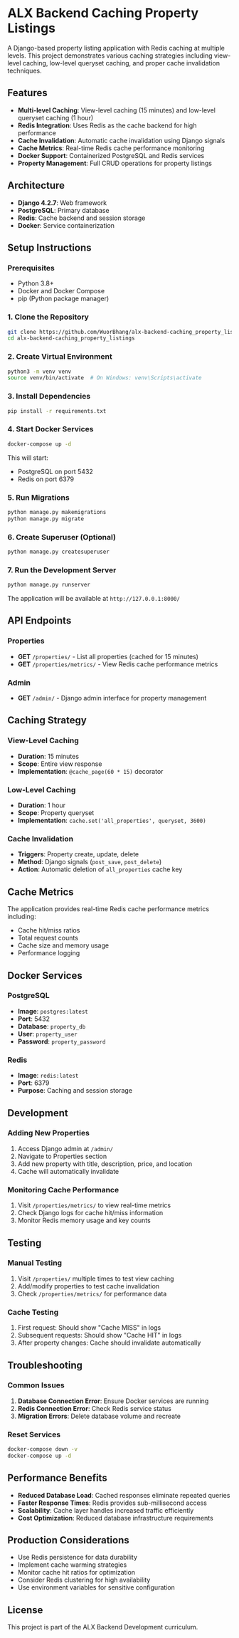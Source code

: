 # ALX Backend Caching Property Listings

A Django-based property listing application with Redis caching at multiple levels. This project demonstrates various caching strategies including view-level caching, low-level queryset caching, and proper cache invalidation techniques.

## Features

- **Multi-level Caching**: View-level caching (15 minutes) and low-level queryset caching (1 hour)
- **Redis Integration**: Uses Redis as the cache backend for high performance
- **Cache Invalidation**: Automatic cache invalidation using Django signals
- **Cache Metrics**: Real-time Redis cache performance monitoring
- **Docker Support**: Containerized PostgreSQL and Redis services
- **Property Management**: Full CRUD operations for property listings

## Architecture

- **Django 4.2.7**: Web framework
- **PostgreSQL**: Primary database
- **Redis**: Cache backend and session storage
- **Docker**: Service containerization

## Setup Instructions

### Prerequisites

- Python 3.8+
- Docker and Docker Compose
- pip (Python package manager)

### 1. Clone the Repository

```bash
git clone https://github.com/WuorBhang/alx-backend-caching_property_listings.git
cd alx-backend-caching_property_listings
```

### 2. Create Virtual Environment

```bash
python3 -m venv venv
source venv/bin/activate  # On Windows: venv\Scripts\activate
```

### 3. Install Dependencies

```bash
pip install -r requirements.txt
```

### 4. Start Docker Services

```bash
docker-compose up -d
```

This will start:
- PostgreSQL on port 5432
- Redis on port 6379

### 5. Run Migrations

```bash
python manage.py makemigrations
python manage.py migrate
```

### 6. Create Superuser (Optional)

```bash
python manage.py createsuperuser
```

### 7. Run the Development Server

```bash
python manage.py runserver
```

The application will be available at `http://127.0.0.1:8000/`

## API Endpoints

### Properties

- **GET** `/properties/` - List all properties (cached for 15 minutes)
- **GET** `/properties/metrics/` - View Redis cache performance metrics

### Admin

- **GET** `/admin/` - Django admin interface for property management

## Caching Strategy

### View-Level Caching
- **Duration**: 15 minutes
- **Scope**: Entire view response
- **Implementation**: `@cache_page(60 * 15)` decorator

### Low-Level Caching
- **Duration**: 1 hour
- **Scope**: Property queryset
- **Implementation**: `cache.set('all_properties', queryset, 3600)`

### Cache Invalidation
- **Triggers**: Property create, update, delete
- **Method**: Django signals (`post_save`, `post_delete`)
- **Action**: Automatic deletion of `all_properties` cache key

## Cache Metrics

The application provides real-time Redis cache performance metrics including:

- Cache hit/miss ratios
- Total request counts
- Cache size and memory usage
- Performance logging

## Docker Services

### PostgreSQL
- **Image**: `postgres:latest`
- **Port**: 5432
- **Database**: `property_db`
- **User**: `property_user`
- **Password**: `property_password`

### Redis
- **Image**: `redis:latest`
- **Port**: 6379
- **Purpose**: Caching and session storage

## Development

### Adding New Properties

1. Access Django admin at `/admin/`
2. Navigate to Properties section
3. Add new property with title, description, price, and location
4. Cache will automatically invalidate

### Monitoring Cache Performance

1. Visit `/properties/metrics/` to view real-time metrics
2. Check Django logs for cache hit/miss information
3. Monitor Redis memory usage and key counts

## Testing

### Manual Testing

1. Visit `/properties/` multiple times to test view caching
2. Add/modify properties to test cache invalidation
3. Check `/properties/metrics/` for performance data

### Cache Testing

1. First request: Should show "Cache MISS" in logs
2. Subsequent requests: Should show "Cache HIT" in logs
3. After property changes: Cache should invalidate automatically

## Troubleshooting

### Common Issues

1. **Database Connection Error**: Ensure Docker services are running
2. **Redis Connection Error**: Check Redis service status
3. **Migration Errors**: Delete database volume and recreate

### Reset Services

```bash
docker-compose down -v
docker-compose up -d
```

## Performance Benefits

- **Reduced Database Load**: Cached responses eliminate repeated queries
- **Faster Response Times**: Redis provides sub-millisecond access
- **Scalability**: Cache layer handles increased traffic efficiently
- **Cost Optimization**: Reduced database infrastructure requirements

## Production Considerations

- Use Redis persistence for data durability
- Implement cache warming strategies
- Monitor cache hit ratios for optimization
- Consider Redis clustering for high availability
- Use environment variables for sensitive configuration

## License

This project is part of the ALX Backend Development curriculum.
